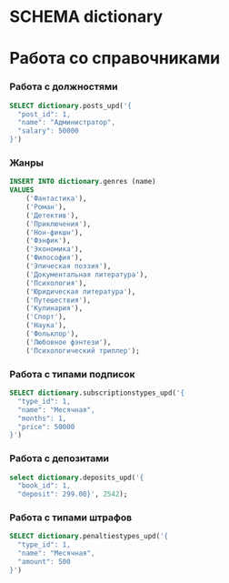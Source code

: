 # SCHEMA dictionary

# Работа со справочниками
### Работа с должностями
```sql
SELECT dictionary.posts_upd('{
  "post_id": 1,
  "name": "Администратор",
  "salary": 50000
}')
```
### Жанры
```sql
INSERT INTO dictionary.genres (name)
VALUES
    ('Фантастика'),
    ('Роман'),
    ('Детектив'),
    ('Приключения'),
    ('Нон-фикшн'),
    ('Фэнфик'),
    ('Экономика'),
    ('Философия'),
    ('Эпическая поэзия'),
    ('Документальная литература'),
    ('Психология'),
    ('Юридическая литература'),
    ('Путешествия'),
    ('Кулинария'),
    ('Спорт'),
    ('Наука'),
    ('Фольклор'),
    ('Любовное фэнтези'),
    ('Психологический триллер');
```
### Работа с типами подписок
```sql
SELECT dictionary.subscriptionstypes_upd('{
  "type_id": 1,
  "name": "Месячная",
  "months": 1,
  "price": 50000
}')
```
### Работа с депозитами
```sql
select dictionary.deposits_upd('{
  "book_id": 1,
  "deposit": 299.00}', 2542);
```
### Работа с типами штрафов
```sql
SELECT dictionary.penaltiestypes_upd('{
  "type_id": 1,
  "name": "Месячная",
  "amount": 500
}')
```